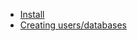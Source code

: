 <!-- TITLE: PostgreSQL -->


* [Install](/postgresql/install)
* [Creating users/databases](/postgresql/createusers)


